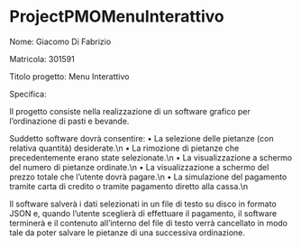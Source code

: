 # ProjectPMOMenuInterattivo
Nome: Giacomo Di Fabrizio

Matricola: 301591

Titolo progetto: Menu Interattivo

Specifica:

Il progetto consiste nella realizzazione di un software grafico per l’ordinazione di pasti e bevande.

Suddetto software dovrà consentire:
•	La selezione delle pietanze (con relativa quantità) desiderate.\n
•	La rimozione di pietanze che precedentemente erano state selezionate.\n
•	La visualizzazione a schermo del numero di pietanze ordinate.\n
•	La visualizzazione a schermo del prezzo totale che l’utente dovrà pagare.\n
•	La simulazione del pagamento tramite carta di credito o tramite pagamento diretto alla cassa.\n  

Il software salverà i dati selezionati in un file di testo su disco in formato JSON e, quando l’utente sceglierà di effettuare il pagamento,
il software terminerà e il contenuto all’interno del file di testo verrà cancellato in modo tale da poter salvare le pietanze di una successiva ordinazione.
